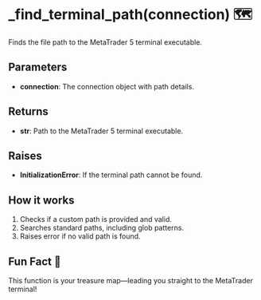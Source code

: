 # _find_terminal_path(connection) 🗺️

Finds the file path to the MetaTrader 5 terminal executable.

## Parameters
- **connection**: The connection object with path details.

## Returns
- **str**: Path to the MetaTrader 5 terminal executable.

## Raises
- **InitializationError**: If the terminal path cannot be found.

## How it works
1. Checks if a custom path is provided and valid.
2. Searches standard paths, including glob patterns.
3. Raises error if no valid path is found.

## Fun Fact 🧭
This function is your treasure map—leading you straight to the MetaTrader terminal!

